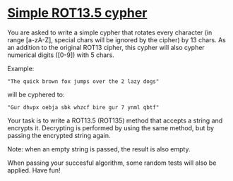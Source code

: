 # [Simple ROT13.5 cypher](https://www.codewars.com/kata/5894986e2ddc8f6805000036)

You are asked to write a simple cypher that rotates every character (in range [a-zA-Z], special chars will be ignored by the cipher) by 13 chars. As an addition to the original ROT13 cipher, this cypher will also cypher numerical digits ([0-9]) with 5 chars.

Example:

    "The quick brown fox jumps over the 2 lazy dogs"

will be cyphered to:

    "Gur dhvpx oebja sbk whzcf bire gur 7 ynml qbtf"

Your task is to write a ROT13.5 (ROT135) method that accepts a string and encrypts it.
Decrypting is performed by using the same method, but by passing the encrypted string again.

Note: when an empty string is passed, the result is also empty.

When passing your succesful algorithm, some random tests will also be applied. Have fun!

